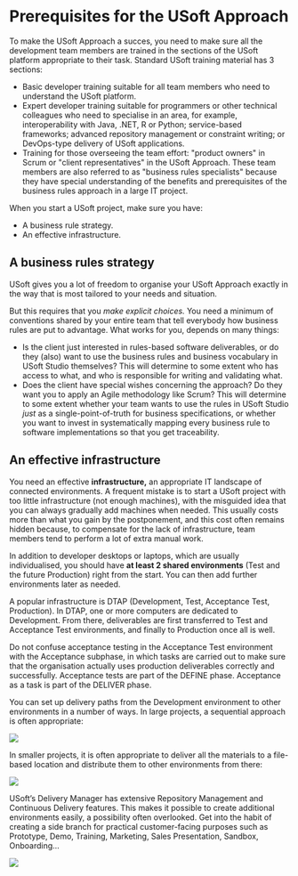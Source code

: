 # Prerequisites for the USoft Approach

To make the USoft Approach a succes, you need to make sure all the development team members are trained in the sections of the USoft platform appropriate to their task. Standard USoft training material has 3 sections:

- Basic developer training suitable for all team members who need to understand the USoft platform.
- Expert developer training suitable for programmers or other technical colleagues who need to specialise in an area, for example, interoperability with Java, .NET, R or Python; service-based frameworks; advanced repository management or constraint writing; or DevOps-type delivery of USoft applications.
- Training for those overseeing the team effort: "product owners" in Scrum or "client representatives" in the USoft Approach. These team members are also referred to as "business rules specialists" because they have special understanding of the benefits and prerequisites of the business rules approach in a large IT project.

When you start a USoft project, make sure you have:

- A business rule strategy.
- An effective infrastructure.

## A business rules strategy

USoft gives you a lot of freedom to organise your USoft Approach exactly in the way that is most tailored to your needs and situation.

But this requires that you *make explicit choices.* You need a minimum of conventions shared by your entire team that tell everybody how business rules are put to advantage. What works for you, depends on many things:

- Is the client just interested in rules-based software deliverables, or do they (also) want to use the business rules and business vocabulary in USoft Studio themselves? This will determine to some extent who has access to what, and who is responsible for writing and validating what.
- Does the client have special wishes concerning the approach? Do they want you to apply an Agile methodology like Scrum? This will determine to some extent whether your team wants to use the rules in USoft Studio *just* as a single-point-of-truth for business specifications, or whether you want to invest in systematically mapping every business rule to software implementations so that you get traceability.

## An effective infrastructure

You need an effective **infrastructure,** an appropriate IT landscape of connected environments. A frequent mistake is to start a USoft project with too little infrastructure (not enough machines), with the misguided idea that you can always gradually add machines when needed. This usually costs more than what you gain by the postponement, and this cost often remains hidden because, to compensate for the lack of infrastructure, team members tend to perform a lot of extra manual work.

In addition to developer desktops or laptops, which are usually individualised, you should have **at least 2 shared environments** (Test and the future Production) right from the start. You can then add further environments later as needed.

A popular infrastructure is DTAP (Development, Test, Acceptance Test, Production). In DTAP, one or more computers are dedicated to Development. From there, deliverables are first transferred to Test and Acceptance Test environments, and finally to Production once all is well.

Do not confuse acceptance testing in the Acceptance Test environment with the Acceptance subphase, in which tasks are carried out to make sure that the organisation actually uses production deliverables correctly and successfully. Acceptance tests are part of the DEFINE phase. Acceptance as a task is part of the DELIVER phase.

You can set up delivery paths from the Development environment to other environments in a number of ways. In large projects, a sequential approach is often appropriate:

![](/api/Collaboration/USoft%20Approach/assets/629769ad-8741-4b8b-9b57-e1daaf60f132.png)

In smaller projects, it is often appropriate to deliver all the materials to a file-based location and distribute them to other environments from there:

![](/api/Collaboration/USoft%20Approach/assets/10f40755-0a6e-432d-bca1-087209bd826e.png)

USoft’s Delivery Manager has extensive Repository Management and Continuous Delivery features. This makes it possible to create additional environments easily, a possibility often overlooked. Get into the habit of creating a side branch for practical customer-facing purposes such as Prototype, Demo, Training, Marketing, Sales Presentation, Sandbox, Onboarding…

![](/api/Collaboration/USoft%20Approach/assets/8471f093-dbe2-4cbb-89d9-0ba6f4f9346f.png)

 